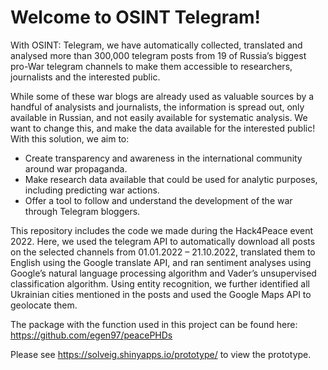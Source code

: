 # Welcome to OSINT Telegram!

With OSINT: Telegram, we have automatically collected, translated and analysed more than 300,000 telegram posts from 19 of Russia’s biggest pro-War telegram channels to make them accessible to researchers, journalists and the interested public.

While some of these war blogs are already used as valuable sources by a handful of analysists and journalists, the information is spread out, only available in Russian, and not easily available for systematic analysis. We want to change this, and make the data available for the interested public! With this solution, we aim to:

 - Create transparency and awareness in the international community around war propaganda.
 - Make research data available that could be used for analytic purposes, including predicting war actions.
 - Offer a tool to follow and understand the development of the war through Telegram bloggers.

This repository includes the code we made during the Hack4Peace event 2022. Here, we used the telegram API to automatically download all posts on the selected channels from 01.01.2022 – 21.10.2022, translated them to English using the Google translate API, and ran sentiment analyses using Google’s natural language processing algorithm and Vader’s unsupervised classification algorithm. Using entity recognition, we further identified all Ukrainian cities mentioned in the posts and used the Google Maps API to geolocate them.

The package with the function used in this project can be found here: https://github.com/egen97/peacePHDs 

Please see https://solveig.shinyapps.io/prototype/ to view the prototype.
